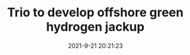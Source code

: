 ---
"title": "Trio to develop offshore green hydrogen jackup"
"date": "2021-9-21 20:21:23"
"feed_name": "OFFSHOREMAG"
"feed_website": "https://www.offshore-mag.com/"
"feed_rss": "https://www.offshore-mag.com/__rss/website-scheduled-content.xml?input=%7B%22sectionAlias%22%3A%22home%22%7D"
"link": "https://www.offshore-mag.com/renewable-energy/article/14210761/trio-to-develop-offshore-green-hydrogen-jackup"
"file": "_posts/2021-1-1-4e05d27b29dc252a6c77b6848ed829d13bd7e375.md"
"accident": "0"
"drilling": "0"
"dead": "0"
"injured": "0"
"where": "unknown site"
"place": "unknown place"
---